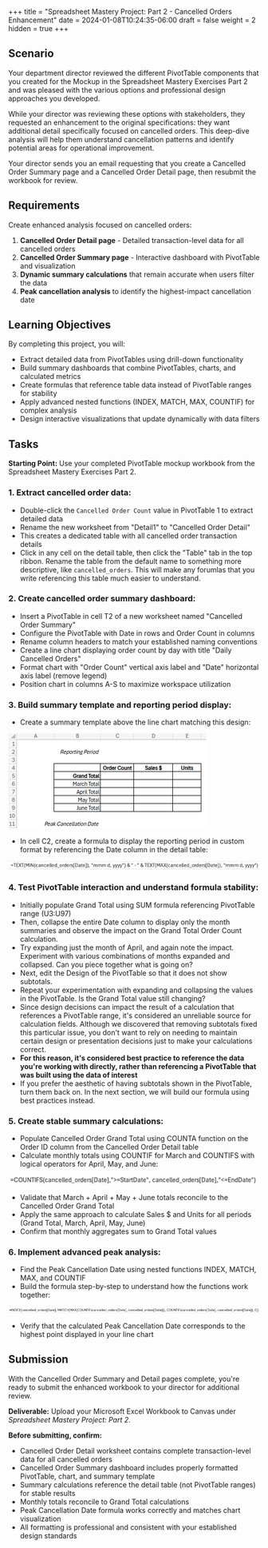 +++
title = "Spreadsheet Mastery Project: Part 2 - Cancelled Orders Enhancement"
date = 2024-01-08T10:24:35-06:00
draft = false
weight = 2
hidden = true
+++

## Scenario

Your department director reviewed the different PivotTable components that you created for the Mockup in the Spreadsheet Mastery Exercises Part 2 and was pleased with the various options and professional design approaches you developed.

While your director was reviewing these options with stakeholders, they requested an enhancement to the original specifications: they want additional detail specifically focused on cancelled orders. This deep-dive analysis will help them understand cancellation patterns and identify potential areas for operational improvement.

Your director sends you an email requesting that you create a Cancelled Order Summary page and a Cancelled Order Detail page, then resubmit the workbook for review.

## Requirements

Create enhanced analysis focused on cancelled orders:

1. **Cancelled Order Detail page** - Detailed transaction-level data for all cancelled orders
2. **Cancelled Order Summary page** - Interactive dashboard with PivotTable and visualization
3. **Dynamic summary calculations** that remain accurate when users filter the data
4. **Peak cancellation analysis** to identify the highest-impact cancellation date

## Learning Objectives

By completing this project, you will:

- Extract detailed data from PivotTables using drill-down functionality
- Build summary dashboards that combine PivotTables, charts, and calculated metrics
- Create formulas that reference table data instead of PivotTable ranges for stability
- Apply advanced nested functions (INDEX, MATCH, MAX, COUNTIF) for complex analysis
- Design interactive visualizations that update dynamically with data filters

## Tasks

**Starting Point:** Use your completed PivotTable mockup workbook from the Spreadsheet Mastery Exercises Part 2.

### 1. Extract cancelled order data:

   - Double-click the `Cancelled Order Count` value in PivotTable 1 to extract detailed data
   - Rename the new worksheet from "Detail1" to "Cancelled Order Detail"
   - This creates a dedicated table with all cancelled order transaction details
   - Click in any cell on the detail table, then click the "Table" tab in the top ribbon. Rename the table from the default name to something more descriptive, like `cancelled_orders`. This will make any forumlas that you write referencing this table much easier to understand.

### 2. Create cancelled order summary dashboard:
   - Insert a PivotTable in cell T2 of a new worksheet named "Cancelled Order Summary"
   - Configure the PivotTable with Date in rows and Order Count in columns
   - Rename column headers to match your established naming conventions
   - Create a line chart displaying order count by day with title "Daily Cancelled Orders"
   - Format chart with "Order Count" vertical axis label and "Date" horizontal axis label (remove legend)
   - Position chart in columns A-S to maximize workspace utilization

### 3. Build summary template and reporting period display:
   - Create a summary template above the line chart matching this design:

   ![desired template in excel](pictures/excel-template.png)

   - In cell C2, create a formula to display the reporting period in custom format by referencing the Date column in the detail table:

   ![excel formula for displaying the reporting period, which reads "=TEXT(MIN(cancelled_orders[Date]), "mmm d, yyyy") & " - " & TEXT(MAX(cancelled_orders[Date]), "mmm d, yyyy")"](pictures/formula-1.png)

### 4. Test PivotTable interaction and understand formula stability:
   - Initially populate Grand Total using SUM formula referencing PivotTable range (U3:U97)
   - Then, collapse the entire Date column to display only the month summaries and observe the impact on the Grand Total Order Count calculation.
   - Try expanding just the month of April, and again note the impact. Experiment with various combinations of months expanded and collapsed. Can you piece together what is going on?
   - Next, edit the Design of the PivotTable so that it does not show subtotals.
   - Repeat your experimentation with expanding and collapsing the values in the PivotTable. Is the Grand Total value still changing? 
   - Since design decisions can impact the result of a calculation that references a PivotTable range, it's considered an unreliable source for calculation fields. Although we discovered that removing subtotals fixed this particular issue, you don't want to rely on needing to maintain certain design or presentation decisions just to make your calculations correct. 
   - **For this reason, it's considered best practice to reference the data you're working with directly, rather than referencing a PivotTable that was built using the data of interest**
   - If you prefer the aesthetic of having subtotals shown in the PivotTable, turn them back on. In the next section, we will build our formula using best practices instead. 

### 5. Create stable summary calculations:
   - Populate Cancelled Order Grand Total using COUNTA function on the Order ID column from the Cancelled Order Detail table
   - Calculate monthly totals using COUNTIF for March and COUNTIFS with logical operators for April, May, and June:

   ![excel formula for calculating monthly totals, which reads: =COUNTIFS(cancelled_orders[Date],">=StartDate", cancelled_orders[Date],"<=EndDate")"](pictures/formula-2.png)

   - Validate that March + April + May + June totals reconcile to the Cancelled Order Grand Total
   - Apply the same approach to calculate Sales $ and Units for all periods (Grand Total, March, April, May, June)
   - Confirm that monthly aggregates sum to Grand Total values

### 6. Implement advanced peak analysis:
   - Find the Peak Cancellation Date using nested functions INDEX, MATCH, MAX, and COUNTIF
   - Build the formula step-by-step to understand how the functions work together:

   ![excel formula for finding peak cancellation date, which reads "=INDEX(cancelled_orders[Date], MATCH(MAX(COUNTIF(cancelled_orders[Date], cancelled_orders[Date])), COUNTIF(cancelled_orders[Date], cancelled_orders[Date]), 0))"](pictures/formula-3.png)

   - Verify that the calculated Peak Cancellation Date corresponds to the highest point displayed in your line chart

## Submission

With the Cancelled Order Summary and Detail pages complete, you're ready to submit the enhanced workbook to your director for additional review.

**Deliverable:** Upload your Microsoft Excel Workbook to Canvas under *Spreadsheet Mastery Project: Part 2*.

**Before submitting, confirm:**
- Cancelled Order Detail worksheet contains complete transaction-level data for all cancelled orders
- Cancelled Order Summary dashboard includes properly formatted PivotTable, chart, and summary template
- Summary calculations reference the detail table (not PivotTable ranges) for stable results
- Monthly totals reconcile to Grand Total calculations
- Peak Cancellation Date formula works correctly and matches chart visualization
- All formatting is professional and consistent with your established design standards
